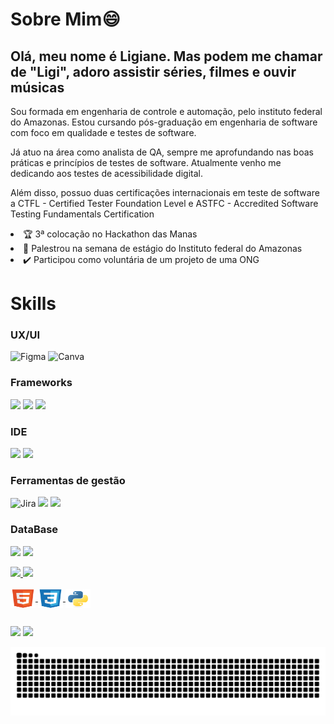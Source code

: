 # Sobre Mim😄 #
## Olá, meu nome é Ligiane. Mas podem me chamar de "Ligi", adoro assistir séries, filmes e ouvir músicas ##

Sou formada em engenharia de controle e automação, pelo instituto federal do Amazonas. Estou cursando pós-graduação em engenharia de software com foco em qualidade e testes de software. 

Já atuo na área como analista de QA, sempre me aprofundando nas boas práticas e princípios de testes de software. Atualmente venho me dedicando aos testes de acessibilidade digital. 

Além disso, possuo duas certificações internacionais em teste de software a CTFL - Certified Tester Foundation Level e ASTFC -  Accredited Software Testing Fundamentals Certification
<li>🏆 3ª colocação no Hackathon das Manas</li>
<li>📝 Palestrou na semana de estágio do Instituto federal do Amazonas</li>
<li>✔️ Participou como voluntária de um projeto de uma ONG</li>

# Skills  #

### UX/UI ###

![Figma](https://img.shields.io/badge/figma-%23F24E1E.svg?style=for-the-badge&logo=figma&logoColor=white) ![Canva](https://img.shields.io/badge/Canva-%2300C4CC.svg?style=for-the-badge&logo=Canva&logoColor=white)

### Frameworks ###
<img src="https://img.shields.io/badge/Robot%20Framework-000000?style=for-the-badge&logo=robot-framework&logoColor=white"> <img src= "https://img.shields.io/badge/Postman-FF6C37?style=for-the-badge&logo=Postman&logoColor=white"> <img src="https://img.shields.io/badge/Swagger-85EA2D?style=for-the-badge&logo=Swagger&logoColor=white">

### IDE ###
<img src="https://img.shields.io/badge/VSCode-0078D4?style=for-the-badge&logo=visual%20studio%20code&logoColor=white"> <img src="https://img.shields.io/badge/PyCharm-000000.svg?&style=for-the-badge&logo=PyCharm&logoColor=white">

### Ferramentas de gestão ###
![Jira](https://img.shields.io/badge/jira-%230A0FFF.svg?style=for-the-badge&logo=jira&logoColor=white) <img src="https://img.shields.io/badge/Notion-000000?style=for-the-badge&logo=notion&logoColor=white"> <img src="https://img.shields.io/badge/Trello-0052CC?style=for-the-badge&logo=trello&logoColor=white">

### DataBase ###
<img src="https://img.shields.io/badge/PostgreSQL-316192?style=for-the-badge&logo=postgresql&logoColor=white"> <img src="https://img.shields.io/badge/MySQL-005C84?style=for-the-badge&logo=mysql&logoColor=white">















<div>
  <a href="https://github.com/LigianeBasques">
  <img height="160em" src="https://github-readme-stats.vercel.app/api?username=LigianeBasques&show_icons=true&theme=synthwave&include_all_commits=true&count_private=true"/>
  <img height="160em" src="https://github-readme-stats.vercel.app/api/top-langs/?username=LigianeBasques&layout=compact&langs_count=7&theme=highcontrast"/>
</div>
<div style="display: inline_block"><br>
   
   <img align="center" alt="Ligi-HTML" height="30" width="40" src="https://raw.githubusercontent.com/devicons/devicon/master/icons/html5/html5-original.svg">
   <img align="center" alt="Ligi-CSS" height="30" width="40" src="https://raw.githubusercontent.com/devicons/devicon/master/icons/css3/css3-original.svg">
   <img align="center" alt="Ligi-Python" height="30" width="40" src="https://raw.githubusercontent.com/devicons/devicon/master/icons/python/python-original.svg">
   
 </div>

              
##
 
 <div>
  </a> 
  <a href = "email:ligianealzie25@gmail.com"><img src="https://img.shields.io/badge/Gmail-D14836?style=for-the-badge&logo=gmail&logoColor=white" target="_blank"></a>
  <a href="https://www.linkedin.com/in/ligiane-basques/" target="_blank"><img src="https://img.shields.io/badge/-LinkedIn-%230077B5?style=for-the-badge&logo=linkedin&logoColor=white" target="_blank"></a>
 
   ![Snake animation](https://github.com/LigianeBasques/LigianeBasques/blob/output/github-contribution-grid-snake.svg)
 </div>


